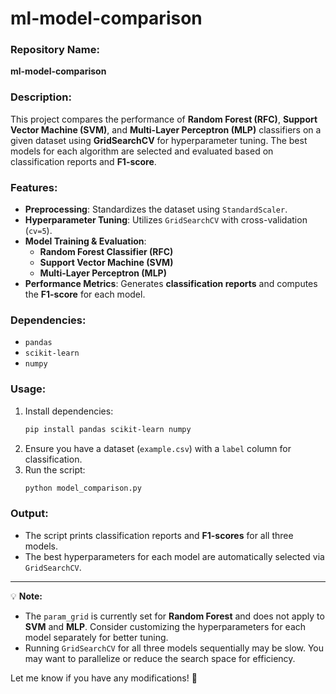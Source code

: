# ml-model-comparison
### Repository Name:  
**ml-model-comparison**  

### Description:  
This project compares the performance of **Random Forest (RFC)**, **Support Vector Machine (SVM)**, and **Multi-Layer Perceptron (MLP)** classifiers on a given dataset using **GridSearchCV** for hyperparameter tuning. The best models for each algorithm are selected and evaluated based on classification reports and **F1-score**.  

### Features:  
- **Preprocessing**: Standardizes the dataset using `StandardScaler`.  
- **Hyperparameter Tuning**: Utilizes `GridSearchCV` with cross-validation (`cv=5`).  
- **Model Training & Evaluation**:  
  - **Random Forest Classifier (RFC)**  
  - **Support Vector Machine (SVM)**  
  - **Multi-Layer Perceptron (MLP)**  
- **Performance Metrics**: Generates **classification reports** and computes the **F1-score** for each model.  

### Dependencies:  
- `pandas`  
- `scikit-learn`  
- `numpy`  

### Usage:  
1. Install dependencies:  
   ```bash
   pip install pandas scikit-learn numpy
   ```  
2. Ensure you have a dataset (`example.csv`) with a `label` column for classification.  
3. Run the script:  
   ```bash
   python model_comparison.py
   ```  

### Output:  
- The script prints classification reports and **F1-scores** for all three models.  
- The best hyperparameters for each model are automatically selected via `GridSearchCV`.  

---

💡 **Note:**  
- The `param_grid` is currently set for **Random Forest** and does not apply to **SVM** and **MLP**. Consider customizing the hyperparameters for each model separately for better tuning.  
- Running `GridSearchCV` for all three models sequentially may be slow. You may want to parallelize or reduce the search space for efficiency.  

Let me know if you have any modifications! 🚀
